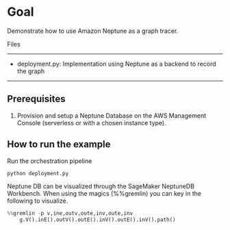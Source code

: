 # Goal

Demonstrate how to use Amazon Neptune as a graph tracer.

Files

---

* deployment.py: Implementation using Neptune as a backend to record the graph
---

## Prerequisites  

1.  Provision and setup a Neptune Database on the AWS Management Console (serverless or with a chosen instance type).


## How to run the example


Run the orchestration pipeline
```bash
python deployment.py 
```

Neptune DB can be visualized through the SageMaker NeptuneDB Workbench. When using the magics (%%gremlin) you can key in the following to visualize.

```python
%%gremlin -p v,ine,outv,oute,inv,oute,inv
    g.V().inE().outV().outE().inV().outE().inV().path() 
```


